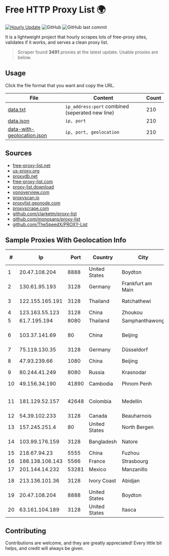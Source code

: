 
# Free HTTP Proxy List 🌍

[![Hourly Update](https://github.com/mertguvencli/http-proxy-list/actions/workflows/main.yml/badge.svg?branch=main)](https://github.com/mertguvencli/http-proxy-list/actions/workflows/main.yml)
![GitHub](https://img.shields.io/github/license/mertguvencli/http-proxy-list)
![GitHub last commit](https://img.shields.io/github/last-commit/mertguvencli/http-proxy-list)

It is a lightweight project that hourly scrapes lots of free-proxy sites, validates if it works, and serves a clean proxy list.


> Scraper found **3491** proxies at the latest update. Usable proxies are below.

## Usage

Click the file format that you want and copy the URL.


|File|Content|Count|
|----|-------|-----|
|[data.txt](https://raw.githubusercontent.com/mertguvencli/http-proxy-list/main/proxy-list/data.txt)|`ip_address:port` combined (seperated new line)|210|
|[data.json](https://raw.githubusercontent.com/mertguvencli/http-proxy-list/main/proxy-list/data.json)|`ip, port`|210|
|[data-with-geolocation.json](https://raw.githubusercontent.com/mertguvencli/http-proxy-list/main/proxy-list/data-with-geolocation.json)|`ip, port, geolocation`|210|

## Sources

* [free-proxy-list.net](https://free-proxy-list.net)
* [us-proxy.org](https://www.us-proxy.org)
* [proxydb.net](http://proxydb.net)
* [free-proxy-list.com](https://free-proxy-list.com/?page=&port=&type%5B%5D=http&type%5B%5D=https&up_time=0&search=Search)
* [proxy-list.download](https://www.proxy-list.download/HTTP)
* [vpnoverview.com](https://vpnoverview.com/privacy/anonymous-browsing/free-proxy-servers)
* [proxyscan.io](https://www.proxyscan.io)
* [proxylist.geonode.com](https://proxylist.geonode.com/api/proxy-list?limit=300&page=1&sort_by=lastChecked&sort_type=desc&protocols=http,https)
* [proxyscrape.com](https://api.proxyscrape.com/v2/?request=displayproxies&protocol=http&timeout=10000&country=all&ssl=all&anonymity=all)
* [github.com/clarketm/proxy-list](https://raw.githubusercontent.com/clarketm/proxy-list/master/proxy-list-raw.txt)
* [github.com/monosans/proxy-list](https://raw.githubusercontent.com/monosans/proxy-list/main/proxies/http.txt)
* [github.com/TheSpeedX/PROXY-List](https://raw.githubusercontent.com/TheSpeedX/PROXY-List/master/http.txt)


## Sample Proxies With Geolocation Info

|#|Ip|Port|Country|City|Internet Service Provider|
|-|--|----|-------|----|-------------------------|
|1|20.47.108.204|8888|United States|Boydton|Microsoft Corporation|
|2|130.61.95.193|3128|Germany|Frankfurt am Main|Oracle Corporation|
|3|122.155.165.191|3128|Thailand|Ratchathewi|CAT Telecom Public Company Limited|
|4|123.163.55.123|3128|China|Zhoukou|Chinanet|
|5|61.7.195.194|8080|Thailand|Samphanthawong|CAT-ISP|
|6|103.37.141.69|80|China|Beijing|IDC, China Telecommunications Corporation|
|7|75.119.130.35|3128|Germany|Düsseldorf|Contabo GmbH|
|8|47.93.239.66|1080|China|Beijing|Hangzhou Alibaba Advertising Co|
|9|80.244.41.249|8080|Russia|Krasnodar|Freedom Krasnodar|
|10|49.156.34.190|41890|Cambodia|Phnom Penh|WiCAM Corporation Ltd.|
|11|181.129.52.157|42648|Colombia|Medellín|EPM Telecomunicaciones S.A. E.S.P.|
|12|54.39.102.233|3128|Canada|Beauharnois|OVH SAS|
|13|157.245.251.4|80|United States|North Bergen|DigitalOcean, LLC|
|14|103.99.176.159|3128|Bangladesh|Natore|University of Rajshahi|
|15|218.67.94.23|5555|China|Fuzhou|Chinanet|
|16|188.138.106.143|5566|France|Strasbourg|Host Europe GmbH|
|17|201.144.14.232|53281|Mexico|Manzanillo|Uninet S.A. de C.V|
|18|213.136.101.36|3128|Ivory Coast|Abidjan|ORANGE COTE D'IVOIRE|
|19|20.47.108.204|8888|United States|Boydton|Microsoft Corporation|
|20|63.161.104.189|3128|United States|Itasca|Sprint|



## Contributing

Contributions are welcome, and they are greatly appreciated! Every
little bit helps, and credit will always be given.

